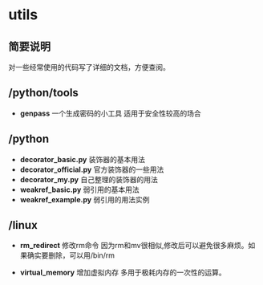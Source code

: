# utils
## 简要说明
对一些经常使用的代码写了详细的文档，方便查阅。

## /python/tools
- **genpass** 一个生成密码的小工具
    适用于安全性较高的场合

## /python
- **decorator_basic.py** 装饰器的基本用法
- **decorator_official.py** 官方装饰器的一些用法
- **decorator_my.py** 自己整理的装饰器的用法
- **weakref_basic.py** 弱引用的基本用法
- **weakref_example.py** 弱引用的用法实例

## /linux
* **rm_redirect** 修改rm命令
    因为rm和mv很相似,修改后可以避免很多麻烦。如果确实要删除，可以用/bin/rm

* **virtual_memory** 增加虚拟内存
    多用于极耗内存的一次性的运算。
    

